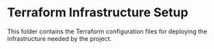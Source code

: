 # Terraform Infrastructure Setup

This folder contains the Terraform configuration files for deploying the infrastructure needed by the project.
